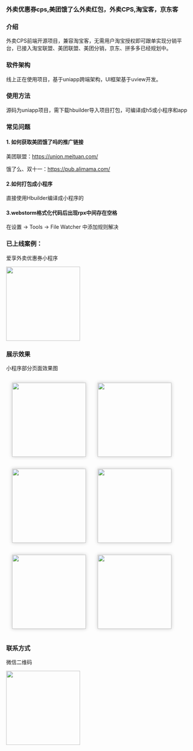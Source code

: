### 外卖优惠券cps,美团饿了么外卖红包，外卖CPS,淘宝客，京东客

### 介绍
外卖CPS前端开源项目，兼容淘宝客，无需用户淘宝授权即可跟单实现分销平台，已接入淘宝联盟、美团联盟、美团分销，京东、拼多多已经规划中。

### 软件架构
线上正在使用项目，基于uniapp跨端架构，UI框架基于uview开发。

### 使用方法
源码为uniapp项目，需下载hbuilder导入项目打包，可编译成h5或小程序和app

### 常见问题
#### 1. 如何获取美团饿了吗的推广链接

美团联盟：https://union.meituan.com/

饿了么、双十一：https://pub.alimama.com/

#### 2.如何打包成小程序

直接使用Hbuilder编译成小程序的

#### 3.webstorm格式化代码后出现rpx中间存在空格
在设置 -> Tools -> File Watcher 中添加规则解决


### 已上线案例：
爱享外卖优惠券小程序

<img src="https://dianxiang.oss-cn-hangzhou.aliyuncs.com/cps/system/miniapp/examples/aixiang-wechat.jpg" width="200"/>


### 展示效果
小程序部分页面效果图

<img style="margin: 16px;box-shadow: 0px 0px 10px rgb(0 0 0 / 20%);border: 1px solid raba(0, 0, 0, 0.2);" src="https://dianxiang.oss-cn-hangzhou.aliyuncs.com/cps/system/miniapp/examples/首页.jpg" width="200"/><img style="margin: 16px;box-shadow: 0px 0px 10px rgb(0 0 0 / 20%);border: 1px solid raba(0, 0, 0, 0.2);" src="https://dianxiang.oss-cn-hangzhou.aliyuncs.com/cps/system/miniapp/examples/饿了么.jpg" width="200"/><img style="margin: 16px;box-shadow: 0px 0px 10px rgb(0 0 0 / 20%);border: 1px solid raba(0, 0, 0, 0.2);" src="https://dianxiang.oss-cn-hangzhou.aliyuncs.com/cps/system/miniapp/examples/吃喝玩乐.jpg" width="200"/><img style="margin: 16px;box-shadow: 0px 0px 10px rgb(0 0 0 / 20%);border: 1px solid raba(0, 0, 0, 0.2);" src="https://dianxiang.oss-cn-hangzhou.aliyuncs.com/cps/system/miniapp/examples/美团.jpg" width="200"/><img style="margin: 16px;box-shadow: 0px 0px 10px rgb(0 0 0 / 20%);border: 1px solid raba(0, 0, 0, 0.2);" src="https://dianxiang.oss-cn-hangzhou.aliyuncs.com/cps/system/miniapp/examples/店铺.jpg" width="200"/><img style="margin: 16px;box-shadow: 0px 0px 10px rgb(0 0 0 / 20%);border: 1px solid raba(0, 0, 0, 0.2);" src="https://dianxiang.oss-cn-hangzhou.aliyuncs.com/cps/system/miniapp/examples/我的.jpg" width="200"/>

### 联系方式
微信二维码

<img src="https://dianxiang.oss-cn-hangzhou.aliyuncs.com/cps/system/miniapp/examples/hap-wechat.jpg" width="200"/>

